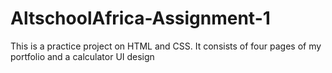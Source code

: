# AltschoolAfrica-Assignment-1
This is a practice project on HTML and CSS. It consists of four pages of my portfolio and a calculator UI design

